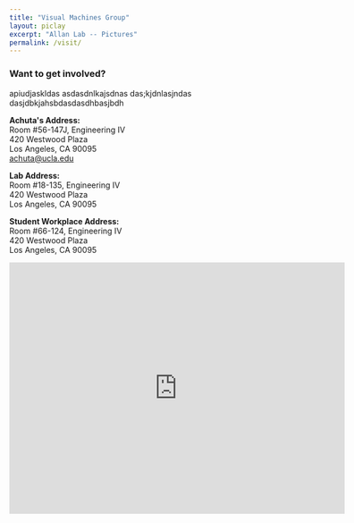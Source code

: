 ```yaml
---
title: "Visual Machines Group"
layout: piclay
excerpt: "Allan Lab -- Pictures"
permalink: /visit/
---
```


### Want to get involved?
 
<div class="row">
<div class="col-md-4">

apiudjaskldas
asdasdnlkajsdnas
das;kjdnlasjndas
dasjdbkjahsbdasdasdhbasjbdh

  <p class="body">
    <span span style="font-weight:bold">Achuta's Address:</span><br \>
    Room #56-147J, Engineering IV<br />
    420 Westwood Plaza<br />
    Los Angeles, CA 90095<br />
    <a href="mailto:achuta@ucla.edu">achuta@ucla.edu</a>
  </p>
  <p class="body">
    <span span style="font-weight:bold">Lab Address:</span><br \>
    Room #18-135, Engineering IV<br />
    420 Westwood Plaza<br />
    Los Angeles, CA 90095
  </p>
  <p class="body">
    <span span style="font-weight:bold">Student Workplace Address:</span><br \>
    Room #66-124, Engineering IV<br />
    420 Westwood Plaza<br />
    Los Angeles, CA 90095
  </p>
</div>

<div class="col-md-6 offset-md-2 map-responsive">
		    <iframe src="https://www.google.com/maps/embed?pb=!1m18!1m12!1m3!1d3990.8596314730903!2d-118.44603883944255!3d34.06951328311835!2m3!1f0!2f0!3f0!3m2!1i1024!2i768!4f13.1!3m3!1m2!1s0x80c2bc86217ff063%3A0x99d385184985fc0!2sEngineering+IV!5e0!3m2!1sen!2sus!4v1534269519510" 
    width="600" height="450" frameborder="0" style="border:0" allowfullscreen></iframe>
</div>
